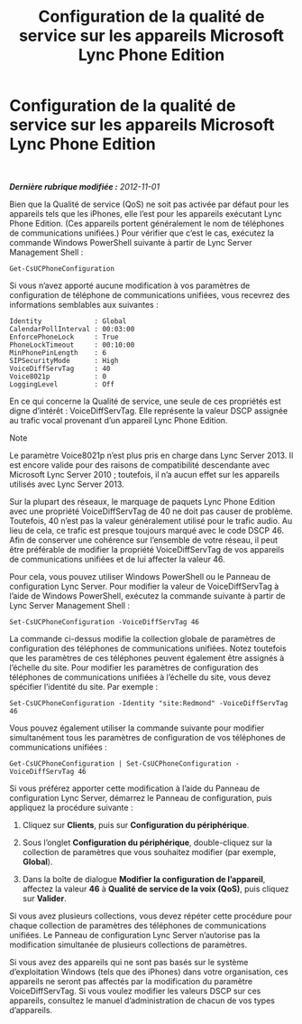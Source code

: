 ﻿---
title: Configuration de la qualité de service sur les appareils Microsoft Lync Phone Edition
TOCTitle: Configuration de la qualité de service sur les appareils Microsoft Lync Phone Edition
ms:assetid: a6eb2620-a512-4ab6-bdfd-eb76be43bbfe
ms:mtpsurl: https://technet.microsoft.com/fr-fr/library/JJ205137(v=OCS.15)
ms:contentKeyID: 49298452
ms.date: 05/20/2016
mtps_version: v=OCS.15
ms.translationtype: HT
---

# Configuration de la qualité de service sur les appareils Microsoft Lync Phone Edition

 

_**Dernière rubrique modifiée :** 2012-11-01_

Bien que la Qualité de service (QoS) ne soit pas activée par défaut pour les appareils tels que les iPhones, elle l’est pour les appareils exécutant Lync Phone Edition. (Ces appareils portent généralement le nom de téléphones de communications unifiées.) Pour vérifier que c’est le cas, exécutez la commande Windows PowerShell suivante à partir de Lync Server Management Shell :

    Get-CsUCPhoneConfiguration

Si vous n’avez apporté aucune modification à vos paramètres de configuration de téléphone de communications unifiées, vous recevrez des informations semblables aux suivantes :

    Identity             : Global
    CalendarPollInterval : 00:03:00
    EnforcePhoneLock     : True
    PhoneLockTimeout     : 00:10:00
    MinPhonePinLength    : 6
    SIPSecurityMode      : High
    VoiceDiffServTag     : 40
    Voice8021p           : 0
    LoggingLevel         : Off

En ce qui concerne la Qualité de service, une seule de ces propriétés est digne d’intérêt : VoiceDiffServTag. Elle représente la valeur DSCP assignée au trafic vocal provenant d’un appareil Lync Phone Edition.

> [!note]  
> Le paramètre Voice8021p n’est plus pris en charge dans Lync Server 2013. Il est encore valide pour des raisons de compatibilité descendante avec Microsoft Lync Server 2010 ; toutefois, il n’a aucun effet sur les appareils utilisés avec Lync Server 2013.

Sur la plupart des réseaux, le marquage de paquets Lync Phone Edition avec une propriété VoiceDiffServTag de 40 ne doit pas causer de problème. Toutefois, 40 n’est pas la valeur généralement utilisé pour le trafic audio. Au lieu de cela, ce trafic est presque toujours marqué avec le code DSCP 46. Afin de conserver une cohérence sur l’ensemble de votre réseau, il peut être préférable de modifier la propriété VoiceDiffServTag de vos appareils de communications unifiées et de lui affecter la valeur 46.

Pour cela, vous pouvez utiliser Windows PowerShell ou le Panneau de configuration Lync Server. Pour modifier la valeur de VoiceDiffServTag à l’aide de Windows PowerShell, exécutez la commande suivante à partir de Lync Server Management Shell :

    Set-CsUCPhoneConfiguration -VoiceDiffServTag 46

La commande ci-dessus modifie la collection globale de paramètres de configuration des téléphones de communications unifiées. Notez toutefois que les paramètres de ces téléphones peuvent également être assignés à l’échelle du site. Pour modifier les paramètres de configuration des téléphones de communications unifiées à l’échelle du site, vous devez spécifier l’identité du site. Par exemple :

    Set-CsUCPhoneConfiguration -Identity "site:Redmond" -VoiceDiffServTag 46

Vous pouvez également utiliser la commande suivante pour modifier simultanément tous les paramètres de configuration de vos téléphones de communications unifiées :

    Get-CsUCPhoneConfiguration | Set-CsUCPhoneConfiguration -VoiceDiffServTag 46

Si vous préférez apporter cette modification à l’aide du Panneau de configuration Lync Server, démarrez le Panneau de configuration, puis appliquez la procédure suivante :

1.  Cliquez sur **Clients**, puis sur **Configuration du périphérique**.

2.  Sous l’onglet **Configuration du périphérique**, double-cliquez sur la collection de paramètres que vous souhaitez modifier (par exemple, **Global**).

3.  Dans la boîte de dialogue **Modifier la configuration de l’appareil**, affectez la valeur **46** à **Qualité de service de la voix (QoS)**, puis cliquez sur **Valider**.

Si vous avez plusieurs collections, vous devez répéter cette procédure pour chaque collection de paramètres des téléphones de communications unifiées. Le Panneau de configuration Lync Server n’autorise pas la modification simultanée de plusieurs collections de paramètres.

Si vous avez des appareils qui ne sont pas basés sur le système d’exploitation Windows (tels que des iPhones) dans votre organisation, ces appareils ne seront pas affectés par la modification du paramètre VoiceDiffServTag. Si vous voulez modifier les valeurs DSCP sur ces appareils, consultez le manuel d’administration de chacun de vos types d’appareils.

